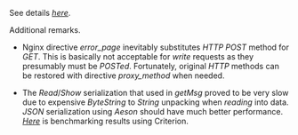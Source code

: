 See details
[*here*](http://lin-techdet.blogspot.com/2017/01/nginx-haskell-module-labeled-media.html).

Additional remarks.

- Nginx directive *error_page* inevitably substitutes *HTTP* *POST* method for
  *GET*. This is basically not acceptable for *write* requests as they
  presumably must be *POSTed*. Fortunately, original *HTTP* methods can be
  restored with directive *proxy_method* when needed.

- The *Read*/*Show* serialization that used in *getMsg* proved to be very slow
  due to expensive *ByteString* to *String* unpacking when *reading* into data.
  *JSON* serialization using *Aeson* should have much better performance.
  [*Here*](https://lyokha.github.io/nginx-haskell-module/examples/labeledMediaRouting/test/lmr-bench.html)
  is benchmarking results using Criterion.

